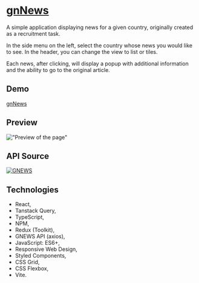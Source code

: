 # [gnNews](https://grzegorzjendernal.github.io/gnNews/)

A simple application displaying news for a given country, originally created as a recruitment task.

In the side menu on the left, select the country whose news you would like to see. In the header, you can change the view to list or tiles.

Each news, after clicking, will display a popup with additional information and the ability to go to the original article.

## Demo

[gnNews](https://grzegorzjendernal.github.io/gnNews/)

## Preview

!["Preview of the page"](https://github.com/GrzegorzJendernal/gnNews/blob/master/src/common/assets/demo.gif?raw=true)

## API Source

[![GNEWS](https://gnews.io/assets/images/logo-black.svg?id=a332c72179db3a9d76e6718f0ba0247e)](https://gnews.io/)

## Technologies

- React,
- Tanstack Query,
- TypeScript,
- NPM,
- Redux (Toolkit),
- GNEWS API (axios),
- JavaScript: ES6+,
- Responsive Web Design,
- Styled Components,
- CSS Grid,
- CSS Flexbox,
- Vite.